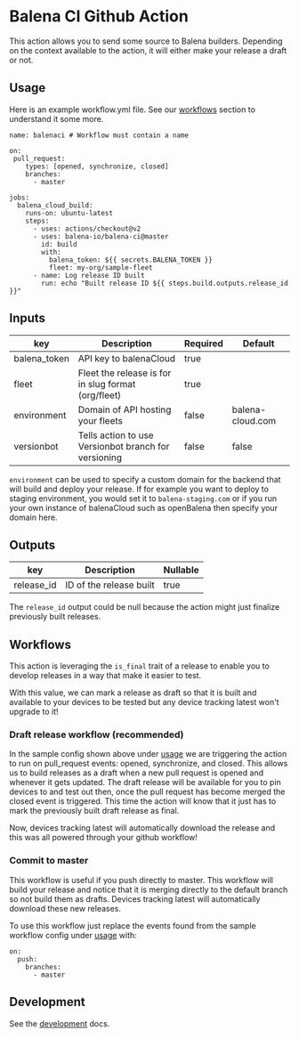 # Balena CI Github Action

This action allows you to send some source to Balena builders. Depending on the context available to the action, it will either make your release a draft or not.

## Usage

Here is an example workflow.yml file. See our [workflows](#workflows) section to understand it some more.

```
name: balenaci # Workflow must contain a name

on:
 pull_request:
    types: [opened, synchronize, closed]
    branches:
      - master

jobs:
  balena_cloud_build:
    runs-on: ubuntu-latest
    steps:
      - uses: actions/checkout@v2
      - uses: balena-io/balena-ci@master
        id: build
        with:
          balena_token: ${{ secrets.BALENA_TOKEN }}
          fleet: my-org/sample-fleet
      - name: Log release ID built
        run: echo "Built release ID ${{ steps.build.outputs.release_id }}"
```

## Inputs

| key | Description | Required | Default |
| --- | --- | --- | --- |
| balena_token | API key to balenaCloud | true | |
| fleet | Fleet the release is for in slug format (org/fleet) | true | |
| environment | Domain of API hosting your fleets | false | balena-cloud.com |
| versionbot | Tells action to use Versionbot branch for versioning | false | false |

`environment` can be used to specify a custom domain for the backend that will build and deploy your release. If for example you want to deploy to staging environment, you would set it to `balena-staging.com` or if you run your own instance of balenaCloud such as openBalena then specify your domain here.

## Outputs

| key | Description | Nullable |
| --- | --- | --- |
| release_id | ID of the release built | true |

The `release_id` output could be null because the action might just finalize previously built releases.
 
## Workflows

This action is leveraging the `is_final` trait of a release to enable you to develop releases in a way that make it easier to test.

With this value, we can mark a release as draft so that it is built and available to your devices to be tested but any device tracking latest won't upgrade to it!

### Draft release workflow (recommended)

In the sample config shown above under [usage](#usage) we are triggering the action to run on pull_request events: opened, synchronize, and closed. This allows us to build releases as a draft when a new pull request is opened and whenever it gets updated. The draft release will be available for you to pin devices to and test out then, once the pull request has become merged the closed event is triggered. This time the action will know that it just has to mark the previously built draft release as final.

Now, devices tracking latest will automatically download the release and this was all powered through your github workflow!

### Commit to master

This workflow is useful if you push directly to master. This workflow will build your release and notice that it is merging directly to the default branch so not build them as drafts. Devices tracking latest will automatically download these new releases.

To use this workflow just replace the events found from the sample workflow config under [usage](#usage) with:

```
on:
  push:
    branches:
      - master
```

## Development

See the [development](DEVELOPMENT.md) docs.
